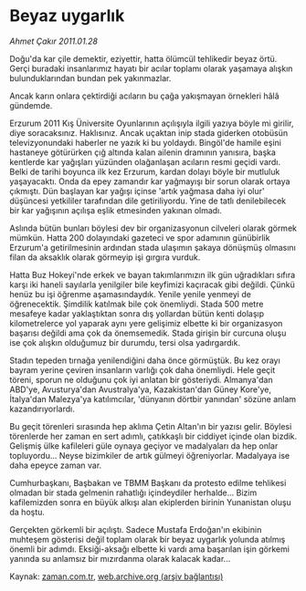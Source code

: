 # Beyaz uygarlık

*Ahmet Çakır 2011.01.28*

<td class="columnist-detail">
<p>Doğu'da kar çile demektir, eziyettir, hatta ölümcül tehlikedir beyaz örtü. Gerçi buradaki insanlarımız hayatı bir acılar toplamı olarak yaşamaya alışkın bulunduklarından bundan pek yakınmazlar.</p>
<p>
<div id="haberMetinDiv">
<p>Ancak karın onlara çektirdiği acıların bu çağa yakışmayan örnekleri hâlâ gündemde.
<p>Erzurum 2011 Kış Üniversite Oyunlarının açılışıyla ilgili yazıya böyle mi girilir, diye soracaksınız. Haklısınız. Ancak uçaktan inip stada giderken otobüsün televizyonundaki haberler ne yazık ki bu yoldaydı. Bingöl'de hamile eşini hastaneye götürürken çığ altında kalan ailenin dramının yanısıra, başka kentlerde kar yağışları yüzünden olağanlaşan acıların resmi geçidi vardı. Belki de tarihi boyunca ilk kez Erzurum, kardan dolayı böyle bir mutluluk yaşayacaktı. Onda da epey zamandır kar yağmayışı bir sorun olarak ortaya çıkmıştı. Dün başlayan kar yağışı içinse 'artık yağmasa daha iyi olur' düşüncesi yetkililer tarafından dile getiriliyordu. Yine de tatlı denilebilecek bir kar yağışının açılışa eşlik etmesinden yakınan olmadı.
<p>Aslında bütün bunları böylesi dev bir organizasyonun cilveleri olarak görmek mümkün. Hatta 200 dolayındaki gazeteci ve spor adamının günübirlik Erzurum'a getirilmesinin ardından stada ulaşımın şakaya dönüşmüş olmasını filan da aksaklık olarak görmeyip işi gırgıra vurduk.
<p>Hatta Buz Hokeyi'nde erkek ve bayan takımlarımızın ilk gün uğradıkları sıfıra karşı iki haneli sayılarla yenilgiler bile keyfimizi kaçıracak gibi değildi. Çünkü henüz bu işi öğrenme aşamasındaydık. Yenile yenile yenmeyi de öğrenecektik. Şimdilik katılmak bile çok önemliydi. Stada 500 metre mesafeye kadar yaklaştıktan sonra dış yollardan bütün kenti dolaşıp kilometrelerce yol yaparak aynı yere gelişimiz elbette ki bir organizasyon başarısı değildi ama çok da önemsemedik. Stada girişin bir curcuna oluşu ise çok alışkın olduğumuz bir durumdu, tersi olsa yadırgardık.
<p>Stadın tepeden tırnağa yenilendiğini daha önce görmüştük. Bu kez orayı bayram yerine çeviren insanların varlığı çok daha önemliydi. Hele geçit töreni, sporun ne olduğunu çok iyi anlatan bir gösteriydi. Almanya'dan ABD'ye, Avusturya'dan Avustralya'ya, Kazakistan'dan Güney Kore'ye, İtalya'dan Malezya'ya katılımcılar, 'dünyanın dörtbir yanından' sözüne anlam kazandırıyorlardı.
<p>Bu geçit törenleri sırasında hep aklıma Çetin Altan'ın bir yazısı gelir. Böylesi törenlerde her zaman en sert adımlı, çatıkkaşlı bir ciddiyet içinde olan bizdik. Gelişmiş ülke kafileleri güle oynaya geçiyor ve madalyaları da hep onlar topluyordu... Neyse bizimkiler de artık gülmeyi öğreniyorlar. Madalyaya ise daha epeyce zaman var.
<p>Cumhurbaşkanı, Başbakan ve TBMM Başkanı da protesto edilme tehlikesi olmadan bir stada gelmenin rahatlığı içindeydiler herhalde... Bizim kafilemizden sonra en büyük alkışı alan ekiplerden birinin Yunanistan oluşu da hoştu.
<p>Gerçekten görkemli bir açılıştı. Sadece Mustafa Erdoğan'ın ekibinin muhteşem gösterisi değil toplam olarak bir beyaz uygarlık yolunda atılmış önemli bir adımdı. Eksiği-aksağı elbette ki vardı ama başarılan işin görkemi yanında su anlamsız bir mızırdanma olarak kalacak kadar...</p></p></p></p></p></p></p></p></div>
</p>
<a href="http://web.archive.org/web/20110206194643/mailto:a.cakir@zaman.com.tr">
</a></td>

Kaynak: [zaman.com.tr](http://zaman.com.tr/yazar.do?yazino=1085469), [web.archive.org (arşiv bağlantısı)](http://web.archive.org/web/20110206194643/http://www.zaman.com.tr:80/yazar.do?yazino=1085469)
